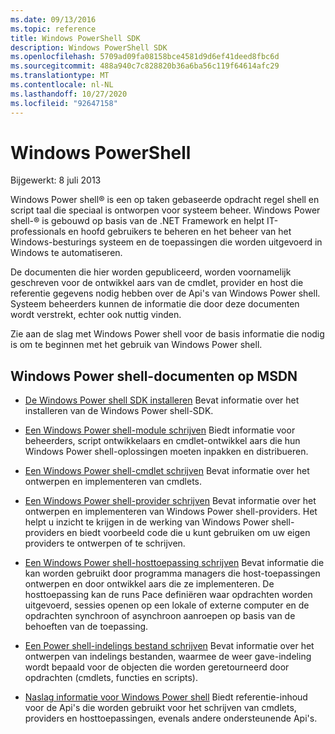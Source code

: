 ```yaml
---
ms.date: 09/13/2016
ms.topic: reference
title: Windows PowerShell SDK
description: Windows PowerShell SDK
ms.openlocfilehash: 5709ad09fa08158bce4581d9d6ef41deed8fbc6d
ms.sourcegitcommit: 488a940c7c828820b36a6ba56c119f64614afc29
ms.translationtype: MT
ms.contentlocale: nl-NL
ms.lasthandoff: 10/27/2020
ms.locfileid: "92647158"
---
```

# <a name="windows-powershell"></a>Windows PowerShell

Bijgewerkt: 8 juli 2013

Windows Power shell® is een op taken gebaseerde opdracht regel shell en script taal die speciaal is ontworpen voor systeem beheer. Windows Power shell-® is gebouwd op basis van de .NET Framework en helpt IT-professionals en hoofd gebruikers te beheren en het beheer van het Windows-besturings systeem en de toepassingen die worden uitgevoerd in Windows te automatiseren.

De documenten die hier worden gepubliceerd, worden voornamelijk geschreven voor de ontwikkel aars van de cmdlet, provider en host die referentie gegevens nodig hebben over de Api's van Windows Power shell.
Systeem beheerders kunnen de informatie die door deze documenten wordt verstrekt, echter ook nuttig vinden.

Zie aan de slag met Windows Power shell voor de basis informatie die nodig is om te beginnen met het gebruik van Windows Power shell.

## <a name="windows-powershell-documents-on-msdn"></a>Windows Power shell-documenten op MSDN

- [De Windows Power shell SDK installeren](./installing-the-windows-powershell-sdk.md) Bevat informatie over het installeren van de Windows Power shell-SDK.

- [Een Windows Power shell-module schrijven](./module/writing-a-windows-powershell-module.md) Biedt informatie voor beheerders, script ontwikkelaars en cmdlet-ontwikkel aars die hun Windows Power shell-oplossingen moeten inpakken en distribueren.

- [Een Windows Power shell-cmdlet schrijven](./cmdlet/writing-a-windows-powershell-cmdlet.md) Bevat informatie over het ontwerpen en implementeren van cmdlets.

- [Een Windows Power shell-provider schrijven](./provider/writing-a-windows-powershell-provider.md) Bevat informatie over het ontwerpen en implementeren van Windows Power shell-providers. Het helpt u inzicht te krijgen in de werking van Windows Power shell-providers en biedt voorbeeld code die u kunt gebruiken om uw eigen providers te ontwerpen of te schrijven.

- [Een Windows Power shell-hosttoepassing schrijven](./hosting/writing-a-windows-powershell-host-application.md) Bevat informatie die kan worden gebruikt door programma managers die host-toepassingen ontwerpen en door ontwikkel aars die ze implementeren. De hosttoepassing kan de runs Pace definiëren waar opdrachten worden uitgevoerd, sessies openen op een lokale of externe computer en de opdrachten synchroon of asynchroon aanroepen op basis van de behoeften van de toepassing.

- [Een Power shell-indelings bestand schrijven](./format/writing-a-powershell-formatting-file.md) Bevat informatie over het ontwerpen van indelings bestanden, waarmee de weer gave-indeling wordt bepaald voor de objecten die worden geretourneerd door opdrachten (cmdlets, functies en scripts).

- [Naslag informatie voor Windows Power shell](./windows-powershell-reference.md) Biedt referentie-inhoud voor de Api's die worden gebruikt voor het schrijven van cmdlets, providers en hosttoepassingen, evenals andere ondersteunende Api's.

